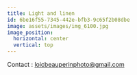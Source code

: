 ```yaml
---
title: Light and linen
id: 6be16f55-7345-442e-bfb3-9c65f2b08dbe
image: assets/images/img_6100.jpg
image_position:
  horizontal: center
  vertical: top
---
```

Contact : [loicbeauperinphoto@gmail.com](loicbeauperinphoto@gmail.com)


